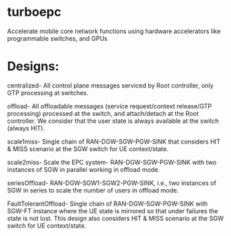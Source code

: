 # turboepc
Accelerate mobile core network functions using hardware accelerators like programmable switches, and GPUs

# Designs:

centralized- All control plane messages serviced by Root controller, only GTP processing at switches.

offload- All offloadable messages (service request/context release/GTP processing) processed at the switch, and attach/detach at the Root controller. We consider that the user state is always available at the switch (always HIT).

scale1miss- Single chain of RAN-DGW-SGW-PGW-SINK that considers HIT & MISS scenario at the SGW switch for UE context/state.

scale2miss- Scale the EPC system- RAN-DGW-SGW-PGW-SINK with two instances of SGW in parallel working in offload mode.

seriesOffload- RAN-DGW-SGW1-SGW2-PGW-SINK, i.e., two instances of SGW in series to scale the number of users in offload mode.

FaultTolerantOffload- Single chain of RAN-DGW-SGW-PGW-SINK with SGW-FT instance where the UE state is mirrored so that under failures the state is not lost. This design also considers HIT & MISS scenario at the SGW switch for UE context/state.

